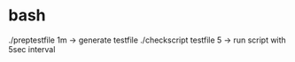 # bash

./preptestfile 1m   -> generate testfile
./checkscript testfile  5  -> run script with 5sec interval
